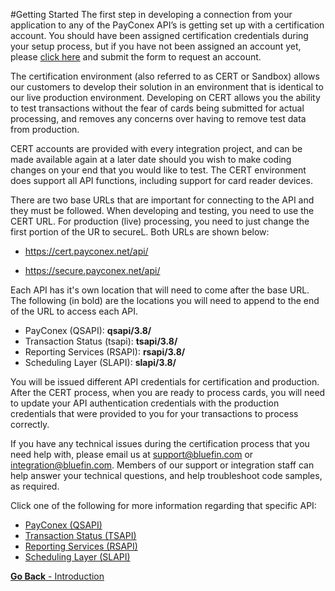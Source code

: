 #Getting Started
The first step in developing a connection from your application to any of the PayConex API’s is getting
set up with a certification account. You should have been assigned certification credentials during your
setup process, but if you have not been assigned an account yet, please [click here](https://www.bluefin.com/solutions/integrated-payments-isv/sandbox-account/) and submit the form to request an account. 

The certification environment (also referred to as CERT or Sandbox) allows our customers to develop their solution
in an environment that is identical to our live production environment. Developing on CERT allows you
the ability to test transactions without the fear of cards being submitted for actual processing, and
removes any concerns over having to remove test data from production.

CERT accounts are provided with every integration project, and can be made available again at a later
date should you wish to make coding changes on your end that you would like to test. The CERT
environment does support all API functions, including support for card reader devices.

There are two base URLs that are important for connecting to the API and they must be followed. When developing and testing,
you need to use the CERT URL. For production (live) processing, you need to just change the first portion
of the UR to secureL. Both URLs are shown below:

* https://cert.payconex.net/api/

* https://secure.payconex.net/api/

Each API has it's own location that will need to come after the base URL. The following (in bold) are the locations you will need to append
to the end of the URL to access each API. 

* PayConex (QSAPI): **qsapi/3.8/**
* Transaction Status (tsapi): **tsapi/3.8/**
* Reporting Services (RSAPI): **rsapi/3.8/**
* Scheduling Layer (SLAPI): **slapi/3.8/**

You will be issued different API credentials for certification and production. After the CERT process,
when you are ready to process cards, you will need to update your API authentication credentials with
the production credentials that were provided to you for your transactions to process correctly.

If you have any technical issues during the certification process that you need help with, please email us
at support@bluefin.com or integration@bluefin.com. Members of our support or integration staff can help answer 
your technical questions, and help troubleshoot code samples, as required.

Click one of the following for more information regarding that specific API:

* [PayConex (QSAPI)]()
* [Transaction Status (TSAPI)]()
* [Reporting Services (RSAPI)]()
* [Scheduling Layer (SLAPI)]()


[**Go Back** - Introduction](README.md)

